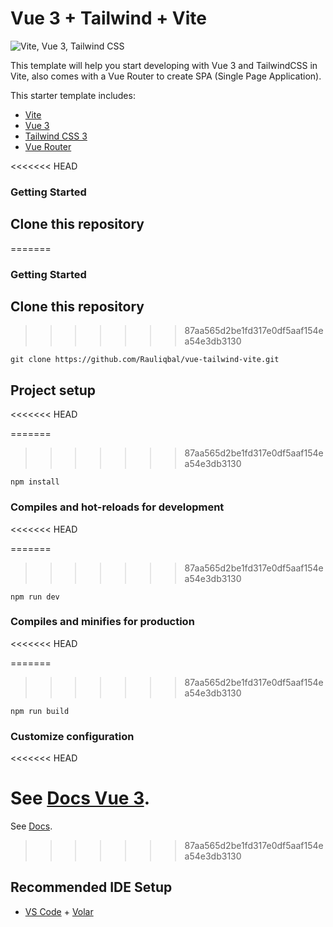 # Vue 3 + Tailwind + Vite

![Vite, Vue 3, Tailwind CSS](https://github.com/Rauliqbal/rauliqbal/blob/main/certificate/Frame%201.png?raw=true)

This template will help you start developing with Vue 3 and TailwindCSS in Vite, also comes with a Vue Router to create SPA (Single Page Application).

This starter template includes:

- [Vite](https://vitejs.dev/guide/)
- [Vue 3](https://vuejs.org/guide/introduction.html)
- [Tailwind CSS 3](https://tailwindcss.com/docs/configuration)
- [Vue Router](https://github.com/vuejs/router)

<<<<<<< HEAD
### Getting Started

## Clone this repository

=======

### Getting Started

## Clone this repository
>>>>>>> 87aa565d2be1fd317e0df5aaf154ea54e3db3130
```
git clone https://github.com/Rauliqbal/vue-tailwind-vite.git
```

## Project setup
<<<<<<< HEAD

=======
>>>>>>> 87aa565d2be1fd317e0df5aaf154ea54e3db3130
```
npm install
```

### Compiles and hot-reloads for development
<<<<<<< HEAD

=======
>>>>>>> 87aa565d2be1fd317e0df5aaf154ea54e3db3130
```
npm run dev
```

### Compiles and minifies for production
<<<<<<< HEAD

=======
>>>>>>> 87aa565d2be1fd317e0df5aaf154ea54e3db3130
```
npm run build
```

### Customize configuration
<<<<<<< HEAD

See [Docs Vue 3](https://vuejs.org/guide/introduction.html).
=======
See [Docs](https://vuejs.org/guide/introduction.html).
>>>>>>> 87aa565d2be1fd317e0df5aaf154ea54e3db3130

## Recommended IDE Setup

- [VS Code](https://code.visualstudio.com/) + [Volar](https://marketplace.visualstudio.com/items?itemName=Vue.volar)
